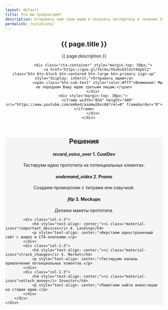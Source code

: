 ```yaml
---
layout: default
title: Что мы предлагаем?
description: Отправить нам свою идею и получить экспертизу в течение 24 ч. бесплатно
permalink: /solutions/
---
```

<header class="fancy-hero new-content">
 		<div class="container">
 			<h2>{{ page.title }}</h2>
			<p class="sub-text landing-page">{{ page.description }}</p>

			<div class="cta-container" style="margin-top: 50px;">
				<a href="https://goo.gl/forms/XSokvk5lUzY4Vpbl2" class="btn btn-block btn-centered btn-large btn-primary sign-up" style="display: inherit;">Отправить идею</a>
				<span class="btn-sub-text" style="color:#fff">Внимание! Мы не передаем Вашу идею третьим лицам.</span>
			</div>
			<div style="margin-top: 30px;">
				<iframe width="854" height="480" src="https://www.youtube.com/embed/aaamw26xc68?rel=0" frameborder="0"></iframe>
			</div>
		</div>
</header>

<section style="background: #f5f5f5">
	<div class="container">
		<h2 style="text-align: center;">Решения</h2>
		<div class="other-features">
			<div class="col-1-3">
				<h4 style="text-align: center;"><i class="material-icons">record_voice_over</i> 1. CustDev</h4>
				<p style="text-align: center;">Тестируем идею прототипа на потенциальных клиентах.</p>
			</div>
			<div class="col-1-3">
				<h4 style="text-align: center;"><i class="material-icons">ondemand_video</i> 2. Promo</h4>
				<p style="text-align: center;">Создаем проморолик с титрами или озвучкой.</p>
			</div>
			<div class="col-1-3">
				<h4 style="text-align: center;"><i class="material-icons">flip</i> 3. Mockups</h4>
				<p style="text-align: center;">Делаем макеты прототипа.</p>
			</div>

			<div class="col-1-3">
				<h4 style="text-align: center;"><i class="material-icons">important_devices</i> 4. Landing</h4>
				<p style="text-align: center;">Верстаем одностраничный сайт с видео и CTA-кнопками.</p>
			</div>
			<div class="col-1-3">
				<h4 style="text-align: center;"><i class="material-icons">track_changes</i> 5. Market</h4>
				<p style="text-align: center;">Тестируем каналы привлечения потенциальных клиентов.</p>
			</div>
			<div class="col-1-3">
				<h4 style="text-align: center;"><i class="material-icons">attach_money</i> Investor</h4>
				<p style="text-align: center;">Помогаем найти инвестиции на стадии идеи.</p>
			</div>
		</div>
	</div>
</section>


